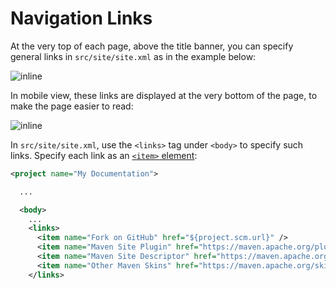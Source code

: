 # Navigation Links

At the very top of each page, above the title banner, you can specify general links in `src/site/site.xml` as in the example below:

![inline](images/nav-links.png)

In mobile view, these links are displayed at the very bottom of the page, to make the page easier to read:

![inline](images/nav-links-mobile.png)

In `src/site/site.xml`, use the `<links>` tag under `<body>` to specify such links. Specify each link as an [`<item>` element](https://maven.apache.org/doxia/doxia-sitetools/doxia-site-model/site.html#item):

```xml
<project name="My Documentation">

  ...

  <body>
    ...
    <links>
      <item name="Fork on GitHub" href="${project.scm.url}" />
      <item name="Maven Site Plugin" href="https://maven.apache.org/plugins/maven-site-plugin" />
      <item name="Maven Site Descriptor" href="https://maven.apache.org/plugins/maven-site-plugin/examples/sitedescriptor.html" />
      <item name="Other Maven Skins" href="https://maven.apache.org/skins" />
    </links>
```
